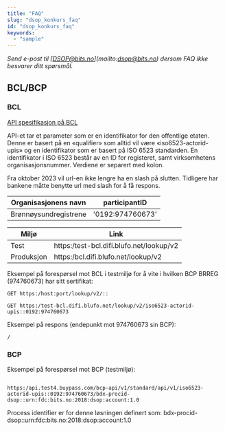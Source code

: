 ```yaml
---
title: "FAQ"
slug: "dsop_konkurs_faq"
id: "dsop_konkurs_faq"
keywords:
  - "sample"
---
```


*Send e-post til [[DSOP@bits.no](mailto:DSOP@bits.no)](mailto:dsop@bits.no) dersom FAQ ikke besvarer ditt spørsmål.*

## BCL/BCP

### BCL 

[API spesifikasjon på BCL](https:/github.com/difi/bcp-docs/blob/master/interface/locator/v1/openapi/locator-lookup.yaml)

API-et tar et parameter som er en identifikator for den offentlige etaten. Denne er basert på en «qualifier» som alltid vil være «iso6523-actorid-upis» og en identifikator som er basert på ISO 6523 standarden. En identifikator i ISO 6523 består av en ID for registeret, samt virksomhetens organisasjonsnummer. Verdiene er separert med kolon.

Fra oktober 2023 vil url-en ikke lengre ha en slash på slutten. Tidligere har bankene måtte benytte url med slash for å få respons. 


| Organisasjonens navn     | participantID      | 
| ------------- |-------------| 
| Brønnøysundregistrene | '0192:974760673'    | 

| Miljø    | Link     | 
| ------------- |-------------| 
| Test  | https:/test-bcl.difi.blufo.net/lookup/v2   |
| Produksjon | https:/bcl.difi.blufo.net/lookup/v2   | 


Eksempel på forespørsel mot BCL i testmiljø for å vite i hvilken BCP BRREG (974760673) har sitt sertifikat: 


```
GET https:/host:port/lookup/v2/::

GET https:/test-bcl.difi.blufo.net/lookup/v2/iso6523-actorid-upis::0192:974760673

```

Eksempel på respons (endepunkt mot 974760673 sin BCP): 

```
/ 
```


### BCP
 
Eksempel på forespørsel mot BCP (testmiljø):

```

https:/api.test4.buypass.com/bcp-api/v1/standard/api/v1/iso6523-actorid-upis::0192:974760673/bdx-procid-dsop::urn:fdc:bits.no:2018:dsop:account:1.0

```

Process identifier er for denne løsningen definert som: bdx-procid-dsop::urn:fdc:bits.no:2018:dsop:account:1.0 